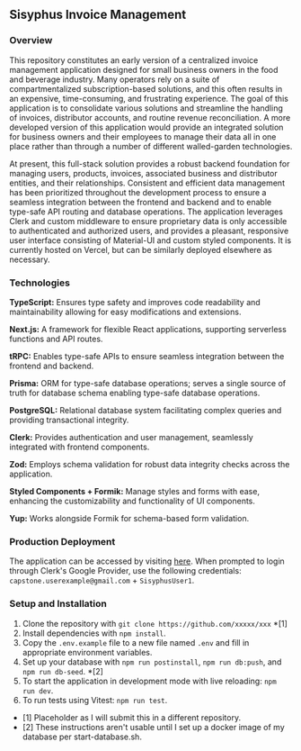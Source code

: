 ## Sisyphus Invoice Management

### Overview

This repository constitutes an early version of a centralized invoice management application designed for small business owners in the food and beverage industry. Many operators rely on a suite of compartmentalized subscription-based solutions, and this often results in an expensive, time-consuming, and frustrating experience. The goal of this application is to consolidate various solutions and streamline the handling of invoices, distributor accounts, and routine revenue reconciliation. A more developed version of this application would provide an integrated solution for business owners and their employees to manage their data all in one place rather than through a number of different walled-garden technologies.

At present, this full-stack solution provides a robust backend foundation for managing users, products, invoices, associated business and distributor entities, and their relationships. Consistent and efficient data management has been prioritized throughout the development process to ensure a seamless integration between the frontend and backend and to enable type-safe API routing and database operations. The application leverages Clerk and custom middleware to ensure proprietary data is only accessible to authenticated and authorized users, and provides a pleasant, responsive user interface consisting of Material-UI and custom styled components. It is currently hosted on Vercel, but can be similarly deployed elsewhere as necessary.

### Technologies

**TypeScript:** Ensures type safety and improves code readability and maintainability allowing for easy modifications and extensions.

**Next.js:** A framework for flexible React applications, supporting serverless functions and API routes.

**tRPC:** Enables type-safe APIs to ensure seamless integration between the frontend and backend.

**Prisma:** ORM for type-safe database operations; serves a single source of truth for database schema enabling type-safe database operations.

**PostgreSQL:** Relational database system facilitating complex queries and providing transactional integrity.

**Clerk:** Provides authentication and user management, seamlessly integrated with frontend components.

**Zod:** Employs schema validation for robust data integrity checks across the application.

**Styled Components + Formik:** Manage styles and forms with ease, enhancing the customizability and functionality of UI components.

**Yup:** Works alongside Formik for schema-based form validation.

### Production Deployment

The application can be accessed by visiting [here](sisyphus-gamma.vercel.app). 
When prompted to login through Clerk's Google Provider, use the following credentials: `capstone.userexample@gmail.com` + `SisyphusUser1`.

### Setup and Installation

1. Clone the repository with `git clone https://github.com/xxxxx/xxx` *[1]
2. Install dependencies with `npm install`.
3. Copy the `.env.example` file to a new file named `.env` and fill in appropriate environment variables.
4. Set up your database with `npm run postinstall`, `npm run db:push`, and `npm run db-seed`. *[2]
5. To start the application in development mode with live reloading: `npm run dev`.
6. To run tests using Vitest: `npm run test`.

* [1] Placeholder as I will submit this in a different repository.
* [2] These instructions aren't usable until I set up a docker image of my database per start-database.sh.

